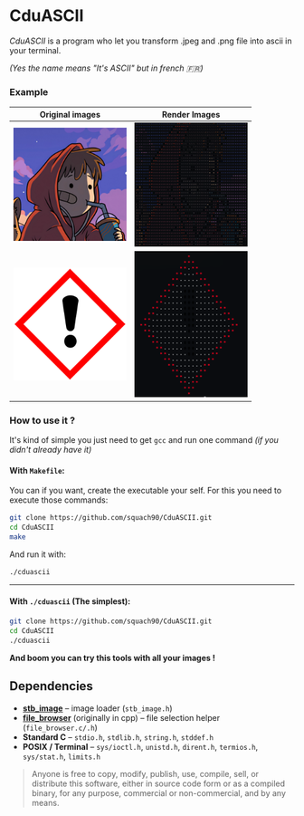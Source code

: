 # CduASCII

*CduASCII* is a program who let you transform .jpeg and .png file into ascii in your terminal.

*(Yes the name means "It's ASCII" but in french 🇫🇷)*

### Example

| Original images    | Render Images      |
| ------------- | ------------- |
| <img src="assets/people.png" width="200"> | <img src="assets/peopleASCII.png" width="200"> |
| <img src="assets/picto.png" width="200"> | <img src="assets/pictoASCII.png" width="200"> |

### How to use it ?

It's kind of simple you just need to get `gcc` and run one command *(if you didn't already have it)*

#### With `Makefile`:

You can if you want, create the executable your self. For this you need to execute those commands: 

```bash
git clone https://github.com/squach90/CduASCII.git
cd CduASCII
make
```
And run it with:
```bash
./cduascii
```
---

#### With `./cduascii` (The simplest):

```bash
git clone https://github.com/squach90/CduASCII.git
cd CduASCII
./cduascii
```

**And boom you can try this tools with all your images !**

## Dependencies

- **[stb_image](https://github.com/nothings/stb)** – image loader (`stb_image.h`)  
- **[file_browser](https://github.com/squach90/chip8-cpp/blob/main/src/file_browser.cpp)** (originally in cpp) – file selection helper (`file_browser.c/.h`)  
- **Standard C** – `stdio.h`, `stdlib.h`, `string.h`, `stddef.h`  
- **POSIX / Terminal** – `sys/ioctl.h`, `unistd.h`, `dirent.h`, `termios.h`, `sys/stat.h`, `limits.h`

> Anyone is free to copy, modify, publish, use, compile, sell, or distribute this software, either in source code form or as a compiled binary, for any purpose, commercial or non-commercial, and by any means.